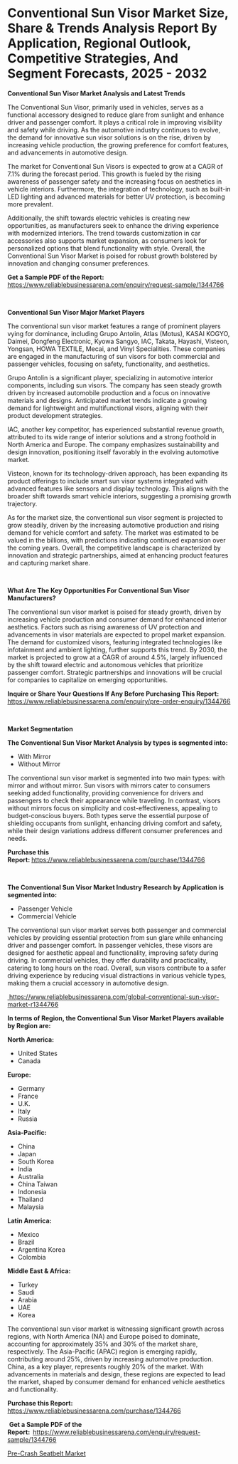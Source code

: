 <p><h1>Conventional Sun Visor Market Size, Share & Trends Analysis Report By Application, Regional Outlook, Competitive Strategies, And Segment Forecasts, 2025 - 2032</h1></p><p><strong>Conventional Sun Visor Market Analysis and Latest Trends</strong></p>
<p><p>The Conventional Sun Visor, primarily used in vehicles, serves as a functional accessory designed to reduce glare from sunlight and enhance driver and passenger comfort. It plays a critical role in improving visibility and safety while driving. As the automotive industry continues to evolve, the demand for innovative sun visor solutions is on the rise, driven by increasing vehicle production, the growing preference for comfort features, and advancements in automotive design.</p><p>The market for Conventional Sun Visors is expected to grow at a CAGR of 7.1% during the forecast period. This growth is fueled by the rising awareness of passenger safety and the increasing focus on aesthetics in vehicle interiors. Furthermore, the integration of technology, such as built-in LED lighting and advanced materials for better UV protection, is becoming more prevalent. </p><p>Additionally, the shift towards electric vehicles is creating new opportunities, as manufacturers seek to enhance the driving experience with modernized interiors. The trend towards customization in car accessories also supports market expansion, as consumers look for personalized options that blend functionality with style. Overall, the Conventional Sun Visor Market is poised for robust growth bolstered by innovation and changing consumer preferences.</p></p>
<p><strong>Get a Sample PDF of the Report:&nbsp;</strong> <a href="https://www.reliablebusinessarena.com/enquiry/request-sample/1344766?utm_campaign=3533&utm_medium=2&utm_source=Github&utm_content=ia&utm_term=30032025&utm_id=conventional-sun-visor">https://www.reliablebusinessarena.com/enquiry/request-sample/1344766</a></p>
<p>&nbsp;</p>
<p><strong>Conventional Sun Visor Major Market Players</strong></p>
<p><p>The conventional sun visor market features a range of prominent players vying for dominance, including Grupo Antolin, Atlas (Motus), KASAI KOGYO, Daimei, Dongfeng Electronic, Kyowa Sangyo, IAC, Takata, Hayashi, Visteon, Yongsan, HOWA TEXTILE, Mecai, and Vinyl Specialities. These companies are engaged in the manufacturing of sun visors for both commercial and passenger vehicles, focusing on safety, functionality, and aesthetics.</p><p>Grupo Antolin is a significant player, specializing in automotive interior components, including sun visors. The company has seen steady growth driven by increased automobile production and a focus on innovative materials and designs. Anticipated market trends indicate a growing demand for lightweight and multifunctional visors, aligning with their product development strategies.</p><p>IAC, another key competitor, has experienced substantial revenue growth, attributed to its wide range of interior solutions and a strong foothold in North America and Europe. The company emphasizes sustainability and design innovation, positioning itself favorably in the evolving automotive market.</p><p>Visteon, known for its technology-driven approach, has been expanding its product offerings to include smart sun visor systems integrated with advanced features like sensors and display technology. This aligns with the broader shift towards smart vehicle interiors, suggesting a promising growth trajectory.</p><p>As for the market size, the conventional sun visor segment is projected to grow steadily, driven by the increasing automotive production and rising demand for vehicle comfort and safety. The market was estimated to be valued in the billions, with predictions indicating continued expansion over the coming years. Overall, the competitive landscape is characterized by innovation and strategic partnerships, aimed at enhancing product features and capturing market share.</p></p>
<p>&nbsp;</p>
<p><strong>What Are The Key Opportunities For Conventional Sun Visor Manufacturers?</strong></p>
<p><p>The conventional sun visor market is poised for steady growth, driven by increasing vehicle production and consumer demand for enhanced interior aesthetics. Factors such as rising awareness of UV protection and advancements in visor materials are expected to propel market expansion. The demand for customized visors, featuring integrated technologies like infotainment and ambient lighting, further supports this trend. By 2030, the market is projected to grow at a CAGR of around 4.5%, largely influenced by the shift toward electric and autonomous vehicles that prioritize passenger comfort. Strategic partnerships and innovations will be crucial for companies to capitalize on emerging opportunities.</p></p>
<p><strong>Inquire or Share Your Questions If Any Before Purchasing This Report:</strong> <a href="https://www.reliablebusinessarena.com/enquiry/pre-order-enquiry/1344766?utm_campaign=3533&utm_medium=2&utm_source=Github&utm_content=ia&utm_term=30032025&utm_id=conventional-sun-visor">https://www.reliablebusinessarena.com/enquiry/pre-order-enquiry/1344766</a></p>
<p>&nbsp;</p>
<p><strong>Market Segmentation</strong></p>
<p><strong>The Conventional Sun Visor Market Analysis by types is segmented into:</strong></p>
<p><ul><li>With Mirror</li><li>Without Mirror</li></ul></p>
<p><p>The conventional sun visor market is segmented into two main types: with mirror and without mirror. Sun visors with mirrors cater to consumers seeking added functionality, providing convenience for drivers and passengers to check their appearance while traveling. In contrast, visors without mirrors focus on simplicity and cost-effectiveness, appealing to budget-conscious buyers. Both types serve the essential purpose of shielding occupants from sunlight, enhancing driving comfort and safety, while their design variations address different consumer preferences and needs.</p></p>
<p><strong>Purchase this Report:&nbsp;</strong><a href="https://www.reliablebusinessarena.com/purchase/1344766?utm_campaign=3533&utm_medium=2&utm_source=Github&utm_content=ia&utm_term=30032025&utm_id=conventional-sun-visor">https://www.reliablebusinessarena.com/purchase/1344766</a></p>
<p>&nbsp;</p>
<p><strong>The Conventional Sun Visor Market Industry Research by Application is segmented into:</strong></p>
<p><ul><li>Passenger Vehicle</li><li>Commercial Vehicle</li></ul></p>
<p><p>The conventional sun visor market serves both passenger and commercial vehicles by providing essential protection from sun glare while enhancing driver and passenger comfort. In passenger vehicles, these visors are designed for aesthetic appeal and functionality, improving safety during driving. In commercial vehicles, they offer durability and practicality, catering to long hours on the road. Overall, sun visors contribute to a safer driving experience by reducing visual distractions in various vehicle types, making them a crucial accessory in automotive design.</p></p>
<p><a href="https://www.reliablebusinessarena.com/global-conventional-sun-visor-market-r1344766?utm_campaign=3533&utm_medium=2&utm_source=Github&utm_content=ia&utm_term=30032025&utm_id=conventional-sun-visor">&nbsp;https://www.reliablebusinessarena.com/global-conventional-sun-visor-market-r1344766</a></p>
<p><strong>In terms of Region, the Conventional Sun Visor Market Players available by Region are:</strong></p>
<p>
    <p> <strong> North America: </strong>
        <ul>
            <li>United States</li>
            <li>Canada</li>
        </ul>
        </p> 
    <p> <strong> Europe: </strong>
        <ul>
            <li>Germany</li>
            <li>France</li>
            <li>U.K.</li>
            <li>Italy</li>
            <li>Russia</li>
        </ul>
        </p> 
    <p> <strong> Asia-Pacific: </strong>
        <ul>
            <li>China</li>
            <li>Japan</li>
            <li>South Korea</li>
            <li>India</li>
            <li>Australia</li>
            <li>China Taiwan</li>
            <li>Indonesia</li>
            <li>Thailand</li>
            <li>Malaysia</li>
        </ul>
        </p> 
    <p> <strong> Latin America: </strong>
        <ul>
            <li>Mexico</li>
            <li>Brazil</li>
            <li>Argentina Korea</li>
            <li>Colombia</li>
        </ul>
        </p> 
    <p> <strong> Middle East & Africa: </strong>
        <ul>
            <li>Turkey</li>
            <li>Saudi</li>
            <li>Arabia</li>
            <li>UAE</li>
            <li>Korea</li>
        </ul>
    </p>
    </p>
<p><p>The conventional sun visor market is witnessing significant growth across regions, with North America (NA) and Europe poised to dominate, accounting for approximately 35% and 30% of the market share, respectively. The Asia-Pacific (APAC) region is emerging rapidly, contributing around 25%, driven by increasing automotive production. China, as a key player, represents roughly 20% of the market. With advancements in materials and design, these regions are expected to lead the market, shaped by consumer demand for enhanced vehicle aesthetics and functionality.</p></p>
<p><strong>Purchase this Report: </strong><a href="https://www.reliablebusinessarena.com/purchase/1344766?utm_campaign=3533&utm_medium=2&utm_source=Github&utm_content=ia&utm_term=30032025&utm_id=conventional-sun-visor">https://www.reliablebusinessarena.com/purchase/1344766</a></p>
<p>&nbsp;<strong>Get a Sample PDF of the Report:&nbsp;&nbsp;</strong><a href="https://www.reliablebusinessarena.com/enquiry/request-sample/1344766?utm_campaign=3533&utm_medium=2&utm_source=Github&utm_content=ia&utm_term=30032025&utm_id=conventional-sun-visor">https://www.reliablebusinessarena.com/enquiry/request-sample/1344766</a></p>
<p><strong></strong></p>
<p><p><a href="https://github.com/lecaneidreks/Market-Research-Report-List-1/blob/main/pre-crash-seatbelt-market.md?utm_campaign=3533&utm_medium=2&utm_source=Github&utm_content=ia&utm_term=30032025&utm_id=conventional-sun-visor">Pre-Crash Seatbelt Market</a></p></p>